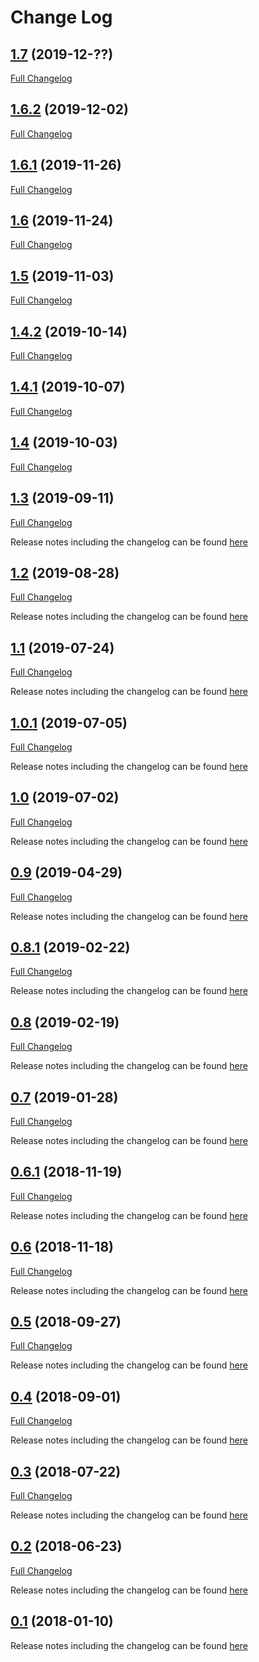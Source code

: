 # Change Log

## [1.7](https://github.com/kevinpapst/kimai2/tree/1.7) (2019-12-??)
[Full Changelog](https://github.com/kevinpapst/kimai2/compare/1.6.2...1.7)

## [1.6.2](https://github.com/kevinpapst/kimai2/tree/1.6.2) (2019-12-02)
[Full Changelog](https://github.com/kevinpapst/kimai2/compare/1.6.1...1.6.2)

## [1.6.1](https://github.com/kevinpapst/kimai2/tree/1.6.1) (2019-11-26)
[Full Changelog](https://github.com/kevinpapst/kimai2/compare/1.6...1.6.1)

## [1.6](https://github.com/kevinpapst/kimai2/tree/1.6) (2019-11-24)
[Full Changelog](https://github.com/kevinpapst/kimai2/compare/1.5...1.6)

## [1.5](https://github.com/kevinpapst/kimai2/tree/1.5) (2019-11-03)
[Full Changelog](https://github.com/kevinpapst/kimai2/compare/1.4.2...1.5)

## [1.4.2](https://github.com/kevinpapst/kimai2/tree/1.4) (2019-10-14)
[Full Changelog](https://github.com/kevinpapst/kimai2/compare/1.4.1...1.4.2)

## [1.4.1](https://github.com/kevinpapst/kimai2/tree/1.4) (2019-10-07)
[Full Changelog](https://github.com/kevinpapst/kimai2/compare/1.4...1.4.1)

## [1.4](https://github.com/kevinpapst/kimai2/tree/1.4) (2019-10-03)
[Full Changelog](https://github.com/kevinpapst/kimai2/compare/1.3...1.4)

## [1.3](https://github.com/kevinpapst/kimai2/tree/1.3) (2019-09-11)
[Full Changelog](https://github.com/kevinpapst/kimai2/compare/1.2...1.3)

Release notes including the changelog can be found [here](https://github.com/kevinpapst/kimai2/releases/tag/1.3)

## [1.2](https://github.com/kevinpapst/kimai2/tree/1.2) (2019-08-28)
[Full Changelog](https://github.com/kevinpapst/kimai2/compare/1.1...1.2)

Release notes including the changelog can be found [here](https://github.com/kevinpapst/kimai2/releases/tag/1.2)

## [1.1](https://github.com/kevinpapst/kimai2/tree/1.1) (2019-07-24)
[Full Changelog](https://github.com/kevinpapst/kimai2/compare/1.0.1...1.1)

Release notes including the changelog can be found [here](https://github.com/kevinpapst/kimai2/releases/tag/1.1)

## [1.0.1](https://github.com/kevinpapst/kimai2/tree/1.0.1) (2019-07-05)
[Full Changelog](https://github.com/kevinpapst/kimai2/compare/1.0...1.0.1)

Release notes including the changelog can be found [here](https://github.com/kevinpapst/kimai2/releases/tag/1.0.1)

## [1.0](https://github.com/kevinpapst/kimai2/tree/1.0) (2019-07-02)
[Full Changelog](https://github.com/kevinpapst/kimai2/compare/0.9...1.0)

Release notes including the changelog can be found [here](https://github.com/kevinpapst/kimai2/releases/tag/1.0)

## [0.9](https://github.com/kevinpapst/kimai2/tree/0.9) (2019-04-29)
[Full Changelog](https://github.com/kevinpapst/kimai2/compare/0.8.1...0.9)

Release notes including the changelog can be found [here](https://github.com/kevinpapst/kimai2/releases/tag/0.9)

## [0.8.1](https://github.com/kevinpapst/kimai2/tree/0.8.1) (2019-02-22)
[Full Changelog](https://github.com/kevinpapst/kimai2/compare/0.8...0.8.1)

Release notes including the changelog can be found [here](https://github.com/kevinpapst/kimai2/releases/tag/0.8.1)

## [0.8](https://github.com/kevinpapst/kimai2/tree/0.8) (2019-02-19)
[Full Changelog](https://github.com/kevinpapst/kimai2/compare/0.7...0.8)

Release notes including the changelog can be found [here](https://github.com/kevinpapst/kimai2/releases/tag/0.8)

## [0.7](https://github.com/kevinpapst/kimai2/tree/0.7) (2019-01-28)
[Full Changelog](https://github.com/kevinpapst/kimai2/compare/0.6.1...0.7)

Release notes including the changelog can be found [here](https://github.com/kevinpapst/kimai2/releases/tag/0.7)

## [0.6.1](https://github.com/kevinpapst/kimai2/tree/0.6.1) (2018-11-19)
[Full Changelog](https://github.com/kevinpapst/kimai2/compare/0.6...0.6.1)

Release notes including the changelog can be found [here](https://github.com/kevinpapst/kimai2/releases/tag/0.6.1)

## [0.6](https://github.com/kevinpapst/kimai2/tree/0.6) (2018-11-18)
[Full Changelog](https://github.com/kevinpapst/kimai2/compare/0.5...0.6)

Release notes including the changelog can be found [here](https://github.com/kevinpapst/kimai2/releases/tag/0.6)

## [0.5](https://github.com/kevinpapst/kimai2/tree/0.5) (2018-09-27)
[Full Changelog](https://github.com/kevinpapst/kimai2/compare/0.4...0.5)

Release notes including the changelog can be found [here](https://github.com/kevinpapst/kimai2/releases/tag/0.5)

## [0.4](https://github.com/kevinpapst/kimai2/tree/0.4) (2018-09-01)
[Full Changelog](https://github.com/kevinpapst/kimai2/compare/0.3...0.4)

Release notes including the changelog can be found [here](https://github.com/kevinpapst/kimai2/releases/tag/0.4)

## [0.3](https://github.com/kevinpapst/kimai2/tree/0.3) (2018-07-22)
[Full Changelog](https://github.com/kevinpapst/kimai2/compare/0.2...0.3)

Release notes including the changelog can be found [here](https://github.com/kevinpapst/kimai2/releases/tag/0.3)

## [0.2](https://github.com/kevinpapst/kimai2/tree/0.2) (2018-06-23)
[Full Changelog](https://github.com/kevinpapst/kimai2/compare/0.1...0.2)

Release notes including the changelog can be found [here](https://github.com/kevinpapst/kimai2/releases/tag/0.2)

## [0.1](https://github.com/kevinpapst/kimai2/tree/0.1) (2018-01-10)

Release notes including the changelog can be found [here](https://github.com/kevinpapst/kimai2/releases/tag/0.1)
